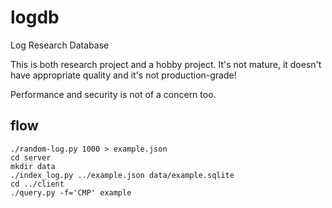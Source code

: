 # logdb
Log Research Database


This is both research project and a hobby project. It's not mature, it doesn't have appropriate quality and it's not production-grade!

Performance and security is not of a concern too.


## flow

```shell
./random-log.py 1000 > example.json
cd server
mkdir data
./index_log.py ../example.json data/example.sqlite
cd ../client
./query.py -f='CMP' example
```
